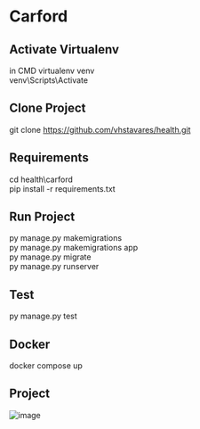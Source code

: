 # Carford
## Activate Virtualenv 
in CMD
virtualenv venv <br>
venv\Scripts\Activate
## Clone Project
git clone https://github.com/vhstavares/health.git
## Requirements
cd health\carford <br>
pip install -r requirements.txt
## Run Project
py manage.py makemigrations <br>
py manage.py makemigrations app<br>
py manage.py migrate <br>
py manage.py runserver <br>
## Test
py manage.py test
## Docker 
docker compose up 
## Project
![image](https://user-images.githubusercontent.com/41763619/195465080-af2d300e-64ee-44a1-aa14-d5879f00d141.png)

